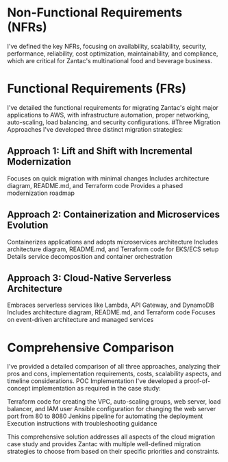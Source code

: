 # Non-Functional Requirements (NFRs)
I've defined the key NFRs, focusing on availability, scalability, security, performance, reliability, cost optimization, maintainability, and compliance, which are critical for Zantac's multinational food and beverage business.
# Functional Requirements (FRs)
I've detailed the functional requirements for migrating Zantac's eight major applications to AWS, with infrastructure automation, proper networking, auto-scaling, load balancing, and security configurations.
#Three Migration Approaches
I've developed three distinct migration strategies:

## Approach 1: Lift and Shift with Incremental Modernization

Focuses on quick migration with minimal changes
Includes architecture diagram, README.md, and Terraform code
Provides a phased modernization roadmap


## Approach 2: Containerization and Microservices Evolution

Containerizes applications and adopts microservices architecture
Includes architecture diagram, README.md, and Terraform code for EKS/ECS setup
Details service decomposition and container orchestration


## Approach 3: Cloud-Native Serverless Architecture

Embraces serverless services like Lambda, API Gateway, and DynamoDB
Includes architecture diagram, README.md, and Terraform code
Focuses on event-driven architecture and managed services



# Comprehensive Comparison
I've provided a detailed comparison of all three approaches, analyzing their pros and cons, implementation requirements, costs, scalability aspects, and timeline considerations.
POC Implementation
I've developed a proof-of-concept implementation as required in the case study:

Terraform code for creating the VPC, auto-scaling groups, web server, load balancer, and IAM user
Ansible configuration for changing the web server port from 80 to 8080
Jenkins pipeline for automating the deployment
Execution instructions with troubleshooting guidance

This comprehensive solution addresses all aspects of the cloud migration case study and provides Zantac with multiple well-defined migration strategies to choose from based on their specific priorities and constraints.
